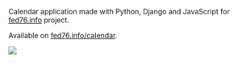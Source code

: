 Calendar application made with Python, Django and JavaScript for [fed76.info](https://fed76.info) project.

Available on [fed76.info/calendar](https://fed76.info/calendar).

![](https://i.postimg.cc/CMmDz2sw/finalform6.gif)
